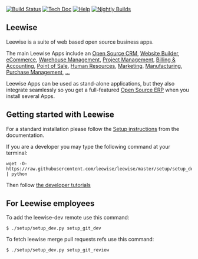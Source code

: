 [![Build Status](http://runbot.leewise.com/runbot/badge/flat/7/master.svg)](http://runbot.leewise.com/runbot/repo/git-github-com-leewise-enterprise-7)
[![Tech Doc](http://img.shields.io/badge/14.0-docs-875A7B.svg?style=flat)](http://www.leewise.in/documentation/master)
[![Help](http://img.shields.io/badge/master-help-875A7B.svg?style=flat)](https://www.leewise.in/forum/help-1)
[![Nightly Builds](http://img.shields.io/badge/master-nightly-875A7B.svg?style=flat)](http://nightly.leewise.com/)

Leewise
----

Leewise is a suite of web based open source business apps.

The main Leewise Apps include an <a href="https://www.leewise.in/app/crm">Open Source CRM</a>,
<a href="https://www.leewise.in/app/website">Website Builder</a>,
<a href="https://www.leewise.in/app/ecommerce">eCommerce</a>,
<a href="https://www.leewise.in/app/inventory">Warehouse Management</a>,
<a href="https://www.leewise.in/app/project">Project Management</a>,
<a href="https://www.leewise.in/app/accounting">Billing &amp; Accounting</a>,
<a href="https://www.leewise.in/app/point-of-sale-shop">Point of Sale</a>,
<a href="https://www.leewise.in/app/employees">Human Resources</a>,
<a href="https://www.leewise.in/app/lead-automation">Marketing</a>,
<a href="https://www.leewise.in/app/manufacturing">Manufacturing</a>,
<a href="https://www.leewise.in/app/purchase">Purchase Management</a>,
<a href="https://www.leewise.in/">...</a>

Leewise Apps can be used as stand-alone applications, but they also integrate seamlessly so you get
a full-featured <a href="https://www.leewise.in">Open Source ERP</a> when you install several Apps.

Getting started with Leewise
-------------------------

For a standard installation please follow the <a href="https://www.leewise.in/documentation/17.0/administration/install/install.html">Setup instructions</a>
from the documentation.

If you are a developer you may type the following command at your terminal:

    wget -O- https://raw.githubusercontent.com/leewise/leewise/master/setup/setup_dev.py | python

Then follow <a href="https://www.leewise.in/documentation/17.0/developer/howtos.html">the developer tutorials</a>

For Leewise employees
------------------

To add the leewise-dev remote use this command:

    $ ./setup/setup_dev.py setup_git_dev

To fetch leewise merge pull requests refs use this command:

    $ ./setup/setup_dev.py setup_git_review
